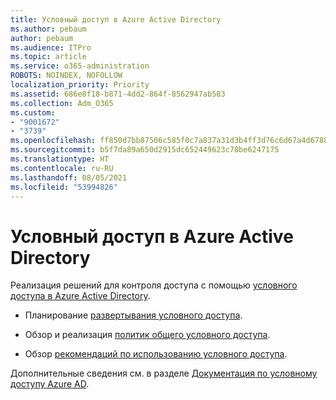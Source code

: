 ```yaml
---
title: Условный доступ в Azure Active Directory
ms.author: pebaum
author: pebaum
ms.audience: ITPro
ms.topic: article
ms.service: o365-administration
ROBOTS: NOINDEX, NOFOLLOW
localization_priority: Priority
ms.assetid: 686e8f18-b871-4dd2-864f-8562947ab583
ms.collection: Adm_O365
ms.custom:
- "9001672"
- "3739"
ms.openlocfilehash: ff850d7bb87506c585f0c7a837a31d3b4ff3d76c6d67a4d6788c2b27c9f0a6c8
ms.sourcegitcommit: b5f7da89a650d2915dc652449623c78be6247175
ms.translationtype: HT
ms.contentlocale: ru-RU
ms.lasthandoff: 08/05/2021
ms.locfileid: "53994826"
---
```

# <a name="conditional-access-with-azure-active-directory"></a>Условный доступ в Azure Active Directory

Реализация решений для контроля доступа с помощью [условного доступа в Azure Active Directory](https://docs.microsoft.com/azure/active-directory/conditional-access/overview).

- Планирование [развертывания условного доступа](https://docs.microsoft.com/azure/active-directory/conditional-access/plan-conditional-access). 

- Обзор и реализация [политик общего условного доступа](https://docs.microsoft.com/azure/active-directory/conditional-access/concept-conditional-access-policy-common).

- Обзор [рекомендаций по использованию условного доступа](https://docs.microsoft.com/azure/active-directory/conditional-access/best-practices).

Дополнительные сведения см. в разделе [Документация по условному доступу Azure AD](https://docs.microsoft.com/azure/active-directory/conditional-access/).
